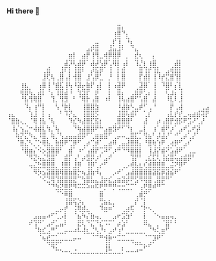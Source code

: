 ### Hi there 👋
<!--
**Kilex79/Kilex79** is a ✨ _special_ ✨ repository because its `README.md` (this file) appears on your GitHub profile.

Here are some ideas to get you started:

- 🔭 I’m currently working on ...
- 🌱 I’m currently learning ...
- 👯 I’m looking to collaborate on ...
- 🤔 I’m looking for help with ...
- 💬 Ask me about ...
- 📫 How to reach me: ...
- 😄 Pronouns: ...
- ⚡ Fun fact: ...
-->
⠀⠀⠀⠀⠀⠀⠀⠀⠀⠀⠀⠀⠀⠀⠀⠀⠀⠀⠀⠀⠀⠀⠀⠀⠀⣶⡄⠀⠀⠀⠀⠀⠀⠀⠀⠀⠀⠀⠀⠀⠀⠀⠀⠀⠀⠀
⠀⠀⠀⠀⠀⠀⠀⠀⠀⠀⠀⠀⠀⠀⠀⠀⠀⠀⠀⠀⠀⠀⠀⠀⢰⣿⠙⡄⠀⠀⠀⠀⠀⠀⠀⠀⠀⠀⠀⠀⠀⠀⠀⠀⠀⠀
⠀⠀⠀⠀⠀⠀⠀⠀⠀⠀⠀⠀⠀⠀⠀⠀⠀⠀⠀⠀⣀⠀⠀⠀⡞⢹⠀⠹⡄⠀⠀⠀⠀⠀⠀⠀⠀⠀⠀⠀⠀⠀⠀⠀⠀⠀
⠀⠀⠀⠀⠀⠀⠀⠀⠀⠀⠀⠀⠀⠀⠀⠀⠀⠀⣠⡾⣿⠀⠀⣸⣥⣸⠇⠀⠙⣄⠀⠀⠀⠀⠀⠀⠀⠀⠀⠀⠀⠀⠀⠀⠀⠀
⠀⠀⠀⠀⠀⠀⠀⠀⠀⠀⠀⠀⠀⠀⣶⡇⠀⣴⡟⢸⢻⣀⢾⡿⣿⡿⠀⡀⠀⣞⢆⠀⠀⡄⠀⠀⠀⠀⠀⠀⠀⠀⠀⠀⠀⠀
⠀⠀⠀⠀⠀⠀⠀⠀⠀⠀⠀⠀⠀⣼⡹⢇⣼⡿⠁⣼⡼⢣⡿⢁⢿⡇⢠⡇⠀⢹⡘⡆⢰⣿⠀⠀⠀⠀⣼⡇⠀⠀⠀⠀⠀⠀
⠀⠀⠀⠀⠀⠀⠀⠀⢀⣾⠀⠀⣸⠏⡇⢸⣿⠇⠀⡼⣯⡿⠁⢸⠀⡇⣾⠀⠀⠀⣿⢹⡞⢹⣇⠀⣠⢾⣿⡇⠀⠀⠀⠀⠀⠀
⠀⠀⠀⠀⠀⠀⠀⠀⣸⢏⢧⢀⣿⢠⡇⢺⣿⠀⣸⢡⡿⣁⠀⡘⠀⡇⣿⠀⠀⠀⡏⣾⡇⢸⠸⡞⣍⣿⢹⡇⠀⠀⠀⠀⠀⠀
⠀⠀⠀⢰⣆⠀⠀⢠⣿⢸⠘⣾⣏⢸⢧⠸⣽⡤⣷⡟⢠⡇⠀⡇⢠⣽⡿⠀⠀⠀⣹⣿⠁⢸⠀⠹⣿⠇⡌⡇⠀⠀⠀⠀⠀⠀
⠀⠀⠀⢾⣿⢧⡀⣼⡇⠘⡄⢹⣿⣼⠸⠀⢳⣻⡟⠀⡾⠁⠀⡇⠀⣿⡄⠀⢀⣾⡿⢃⡄⢸⠀⠀⢏⣰⡅⢹⠀⠀⠀⠀⠀⠀
⠀⠀⠀⠘⣧⢻⢿⣿⠀⠀⢹⡀⢻⣻⠀⠃⠈⢿⡗⢠⣿⠀⠰⠇⠀⢸⢧⣴⣿⠋⢡⣿⠀⣼⠀⠀⠸⣇⠇⣸⠀⠀⠀⠀⠀⠀
⠀⠀⠀⠀⠹⡄⢰⠛⡇⠀⠀⢣⠘⡷⡇⠀⠀⢸⣿⣿⣳⠀⠀⠀⠀⠸⣼⣷⠣⣀⡾⠋⢀⠘⠀⠀⠀⡟⢀⣼⠀⠀⠀⠀⢀⣠
⢠⣄⠀⠀⠀⢱⣸⠀⡇⢠⠀⠀⠃⠹⡝⣄⠀⢸⣿⣿⡫⠀⠀⠀⠀⣸⣿⢧⣾⠏⠀⢁⡎⠀⠀⠀⢠⣇⡞⡞⣀⢤⣴⣾⢽⡟
⠈⣿⣷⢄⡀⠈⢿⢸⣧⠈⢧⠀⠀⠀⠹⣎⠳⣼⣿⣏⣯⡆⠀⠀⢀⣿⣿⣿⠃⠀⠀⣼⠀⠀⡴⢠⣿⡟⣺⡯⠟⣩⠜⢁⡜⠀
⠀⢸⡌⢢⣈⠒⢼⣾⣇⢳⡈⢧⠀⠀⠀⠙⢷⣼⣿⣿⠟⠓⣠⣶⣻⠞⠋⠙⡆⠀⣀⡇⠀⢰⠁⣾⠟⡰⠁⣠⠞⣁⠞⡽⠀⠀
⠀⠀⢷⡝⣍⠳⣄⠸⣿⡀⢷⡈⢣⣠⣤⣤⣾⡿⠋⢁⣶⣶⣿⠋⢀⡤⠤⣀⣿⣏⡁⢻⣦⠃⡼⣼⡜⠁⠚⢁⡴⢁⡜⠁⠀⠀
⠀⠀⠈⣿⣌⠣⡈⡑⢿⣧⡀⣷⣿⠟⢉⡿⠋⢀⡴⢉⡾⠁⣀⣴⠿⢀⣤⣼⣿⣿⡄⠘⣿⢷⢱⠟⢀⢴⡿⠋⣠⠎⠀⠀⠀⠀
⠀⠀⠀⠘⣿⣶⡌⠪⡢⣻⣿⣿⠃⠀⣾⠁⠰⠊⢠⣾⡟⢉⠽⠋⡰⠛⠙⠻⣿⣿⡇⠀⢸⣸⡝⣾⠝⣡⣼⠟⠁⢀⣀⠀⠀⠀
⠀⠀⠀⠀⠈⠻⣝⢦⣌⣻⣿⠁⠀⣾⡏⢠⠃⡴⣻⡿⡰⠃⣠⠞⠀⠀⠀⠀⢹⡟⠃⢀⣎⣏⢇⢸⣮⣿⢥⣴⣾⡿⠃⠀⠀⠀
⠀⠀⠀⠀⠀⢤⣌⣓⣿⣿⣿⡀⢸⣿⡇⣸⡿⠀⢸⡿⢁⡔⠋⠀⠀⠀⢀⡠⢾⣧⣆⢎⣾⣿⣿⣿⣀⣬⠝⡿⠋⠀⠀⠀⠀⠀
⠀⠀⠀⠀⠀⠀⠻⡳⣢⣽⣿⣿⢿⣿⣷⣿⡓⢦⣸⣷⠺⡄⠀⠀⡠⠞⠁⣠⣼⣿⣿⣿⣿⣽⣯⡿⣽⣮⠟⠁⠀⠀⠀⠀⠀⠀
⠀⠀⠀⠀⠀⠀⠀⠈⠪⣙⢿⢹⣿⣿⣿⣟⠉⢳⣿⣧⣄⣸⡶⣎⣠⣶⣽⡾⠟⣫⠻⢿⣿⢀⣿⡿⠛⠁⠀⠀⠀⠀⠀⠀⠀⠀
⠀⠀⠀⠀⠀⠀⠀⠀⠀⠈⠙⣳⣝⣿⣟⠻⠭⠭⠵⠶⠯⠟⡛⠛⡛⢒⣒⣉⡉⠁⢠⢟⣿⠾⠛⠉⠀⠀⠀⠀⠀⠀⠀⠀⠀⠀
⠀⠀⠀⠀⠀⠀⠀⠀⠀⠀⠀⠈⠑⠿⣿⠀⠀⠀⠀⠀⠀⣿⠀⠀⠀⠀⠀⠀⠀⢀⣾⡛⠁⠀⠀⠀⠀⠀⠀⠀⠀⠀⠀⠀⠀⠀
⠀⠀⠀⠀⠀⠀⠀⠀⠀⠀⠀⠀⠀⢸⣿⢯⡱⡄⠀⠀⠀⢛⣦⣆⡀⠀⠀⠀⠀⡞⠈⡇⠀⠀⠀⠀⠀⠀⠀⠀⠀⠀⠀⠀⠀⠀
⠀⠀⠀⠀⠀⠀⠀⠀⠀⠀⠀⣀⡤⡞⠀⢨⢿⣾⣄⠀⠀⠹⣶⠶⠁⠀⢀⣴⢯⠀⠈⡗⠢⡀⠀⠀⠀⠀⠀⠀⠀⠀⠀⠀⠀⠀
⠀⠀⠀⠀⠀⠀⣠⣤⣤⠴⠋⢁⡠⡇⠀⠈⣦⠳⡌⣷⢤⡀⠀⠀⣠⠖⣩⣳⠃⠀⠀⡇⠀⠈⠢⣤⣤⢤⡀⠀⠀⠀⠀⠀⠀⠀
⠀⠀⠀⠀⠀⠞⢹⠛⠁⣠⠞⣁⣤⠇⠀⠀⣟⢇⠙⣍⠙⣎⠩⠍⠁⡴⣱⠃⠀⠀⠀⠿⣄⠀⡀⠈⣿⠃⠃⠀⠀⠀⠀⠀⠀⠀
⠀⠀⠀⠀⠀⠀⠈⢷⣎⣠⠛⢁⣀⡤⠤⠴⠧⢼⣆⣈⢣⡘⠆⣠⠞⢰⠃⣀⣀⣀⣀⡀⠈⠳⢅⣶⠋⠀⠀⠀⠀⠀⠀⠀⠀⠀
⠀⠀⠀⠀⠀⠀⠀⠈⢦⣞⣉⣁⣀⣀⣀⡤⠤⠀⠀⠈⠉⠛⢺⡷⠒⣉⣉⣀⣀⠀⠀⠈⠉⣹⠟⠁⠀⠀⠀⠀⠀⠀⠀⠀⠀⠀
⠀⠀⠀⠀⠀⠀⠀⠀⠀⠙⢿⡋⠁⠀⠀⠀⠀⠀⠀⠀⠀⠀⢸⡇⠀⠀⡀⠀⠈⠛⠓⡦⠞⠁⠀⠀⠀⠀⠀⠀⠀⠀⠀⠀⠀⠀
⠀⠀⠀⠀⠀⠀⠀⠀⠀⠀⠀⠉⠑⠒⠢⠬⠤⠤⠤⠤⠤⠤⠼⠭⠤⠤⠅⠒⠒⠚⠉⠀⠀⠀⠀⠀⠀⠀⠀⠀⠀⠀⠀⠀⠀⠀
